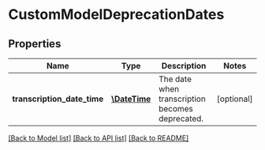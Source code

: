 # CustomModelDeprecationDates

## Properties
Name | Type | Description | Notes
------------ | ------------- | ------------- | -------------
**transcription_date_time** | [**\DateTime**](\DateTime.md) | The date when transcription becomes deprecated. | [optional] 

[[Back to Model list]](../README.md#documentation-for-models) [[Back to API list]](../README.md#documentation-for-api-endpoints) [[Back to README]](../README.md)


